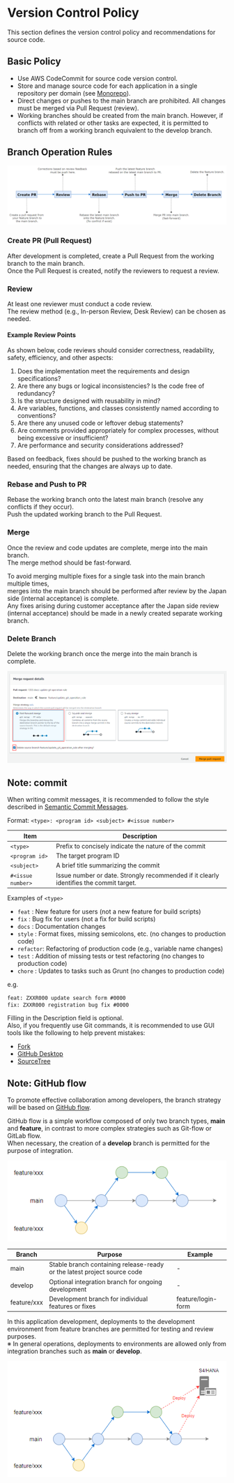 # Version Control Policy

This section defines the version control policy and recommendations for source code.

## Basic Policy

- Use AWS CodeCommit for source code version control.  
- Store and manage source code for each application in a single repository per domain (see [Monorepo](https://en.wikipedia.org/wiki/Monorepo)).  
- Direct changes or pushes to the main branch are prohibited. All changes must be merged via Pull Request (review).  
- Working branches should be created from the main branch. However, if conflicts with related or other tasks are expected, it is permitted to branch off from a working branch equivalent to the develop branch.  

## Branch Operation Rules

![worklow](../static/img/git.workflow_pr.png)

### Create PR (Pull Request)
After development is completed, create a Pull Request from the working branch to the main branch.  
Once the Pull Request is created, notify the reviewers to request a review.

### Review
At least one reviewer must conduct a code review.  
The review method (e.g., In-person Review, Desk Review) can be chosen as needed.  

#### Example Review Points
As shown below, code reviews should consider correctness, readability, safety, efficiency, and other aspects:

1. Does the implementation meet the requirements and design specifications?
2. Are there any bugs or logical inconsistencies? Is the code free of redundancy?
3. Is the structure designed with reusability in mind?
4. Are variables, functions, and classes consistently named according to conventions?
5. Are there any unused code or leftover debug statements?
6. Are comments provided appropriately for complex processes, without being excessive or insufficient?
7. Are performance and security considerations addressed?

Based on feedback, fixes should be pushed to the working branch as needed, ensuring that the changes are always up to date.  

### Rebase and Push to PR
Rebase the working branch onto the latest main branch (resolve any conflicts if they occur).  
Push the updated working branch to the Pull Request.

### Merge
Once the review and code updates are complete, merge into the main branch.  
The merge method should be fast-forward.  

To avoid merging multiple fixes for a single task into the main branch multiple times,  
merges into the main branch should be performed after review by the Japan side (internal acceptance) is complete.  
Any fixes arising during customer acceptance after the Japan side review (internal acceptance) should be made in a newly created separate working branch.

### Delete Branch
Delete the working branch once the merge into the main branch is complete.

![code commit](../static/img/git.merge_codecommit.png)

## Note: commit
When writing commit messages, it is recommended to follow the style described in [Semantic Commit Messages](https://gist.github.com/joshbuchea/6f47e86d2510bce28f8e7f42ae84c716).

Format: `<type>: <program id> <subject> #<issue number>`

| Item              | Description                                                                 |
| ----------------- | --------------------------------------------------------------------------- |
| `<type>`          | Prefix to concisely indicate the nature of the commit                       |
| `<program id>`    | The target program ID                                                       |
| `<subject>`       | A brief title summarizing the commit                                        |
| `#<issue number>` | Issue number or date. Strongly recommended if it clearly identifies the commit target. |


Examples of `<type>`  
- `feat`    : New feature for users (not a new feature for build scripts)  
- `fix`     : Bug fix for users (not a fix for build scripts)  
- `docs`    : Documentation changes  
- `style`   : Format fixes, missing semicolons, etc. (no changes to production code)  
- `refactor`: Refactoring of production code (e.g., variable name changes)  
- `test`    : Addition of missing tests or test refactoring (no changes to production code)  
- `chore`   : Updates to tasks such as Grunt (no changes to production code)  



e.g.
```
feat: ZXXR000 update search form #0000
fix: ZXXR000 registration bug fix #0000
```

Filling in the Description field is optional.  
Also, if you frequently use Git commands, it is recommended to use GUI tools like the following to help prevent mistakes:

- [Fork](https://git-fork.com/)  
- [GitHub Desktop](https://desktop.github.com/download/)  
- [SourceTree](https://www.sourcetreeapp.com/)


## Note: GitHub flow

To promote effective collaboration among developers, the branch strategy will be based on [GitHub flow](https://docs.github.com/en/get-started/using-github/github-flow).

GitHub flow is a simple workflow composed of only two branch types, **main** and **feature**, in contrast to more complex strategies such as Git-flow or GitLab flow.  
When necessary, the creation of a **develop** branch is permitted for the purpose of integration.

![deploy](../static/img/git.github_flow.png)

| Branch        | Purpose                                                                 | Example              |
| ------------- | ----------------------------------------------------------------------- | -------------------- |
| main          | Stable branch containing release-ready or the latest project source code | -                    |
| develop       | Optional integration branch for ongoing development                     | -                    |
| feature/xxx   | Development branch for individual features or fixes                     | feature/login-form   |

In this application development, deployments to the development environment from feature branches are permitted for testing and review purposes.  
※ In general operations, deployments to environments are allowed only from integration branches such as **main** or **develop**.

![deploy](../static/img/git.github_flow_deploy.png)
